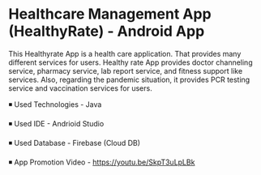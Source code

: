 # Healthcare Management App (HealthyRate) - Android App

This Healthyrate App is a health care application. That provides many different services for users. Healthy rate App provides doctor channeling service, pharmacy service, lab report service, and fitness support like services. Also, regarding the pandemic situation, it provides PCR testing service and vaccination services for users. 

◾ Used Technologies - Java

◾ Used IDE - Andrioid Studio

◾ Used Database - Firebase (Cloud DB)

◾ App Promotion Video - https://youtu.be/SkpT3uLpLBk
